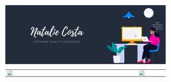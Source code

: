 <center>
    <tr>
        <img src="https://github.com/nataliecosta0/nataliecosta0/blob/main/images/nataliecosta2.png" width="960px"></h2>
    </t>
</center>
<center>
    <table>
    <tr>
        <td><img width="400px" align="left" src="https://github-readme-stats.vercel.app/api/top-langs/?username=nataliecosta0&hide=html&layout=compact&theme=dracula" /></td>
        <td><img width="489px" align="left" src="https://github-readme-stats.vercel.app/api?username=nataliecosta0&theme=dracula"/></td>
    </tr> 
    </table>
</center>

<!--
**nataliecosta0/nataliecosta0** is a ✨ _special_ ✨ repository because its `README.md` (this file) appears on your GitHub profile.

Here are some ideas to get you started:

- 🔭 I’m currently working on ...
- 🌱 I’m currently learning ...
- 👯 I’m looking to collaborate on ...
- 🤔 I’m looking for help with ...
- 💬 Ask me about ...
- 📫 How to reach me: ...
- 😄 Pronouns: ...
- ⚡ Fun fact: ...
**Hi there!**

I have a degree in Systems Analysis and Development and I'm passionate about Software Quality, Web and Mobile Test Automation
-->
